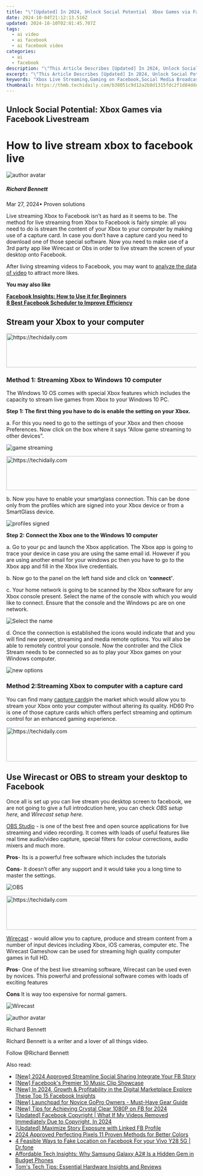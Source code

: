 ```yaml
---
title: "\"[Updated] In 2024, Unlock Social Potential  Xbox Games via Facebook Livestream\""
date: 2024-10-04T21:12:13.516Z
updated: 2024-10-10T02:01:45.707Z
tags:
  - ai video
  - ai facebook
  - ai facebook video
categories:
  - ai
  - facebook
description: "\"This Article Describes [Updated] In 2024, Unlock Social Potential: Xbox Games via Facebook Livestream\""
excerpt: "\"This Article Describes [Updated] In 2024, Unlock Social Potential: Xbox Games via Facebook Livestream\""
keywords: "Xbox Live Streaming,Gaming on Facebook,Social Media Broadcasts,Xbox Game Viewers,Virtual Reality Connect,Interactive Streaming,Multiplayer Livestreams"
thumbnail: https://thmb.techidaily.com/b38051c9d12a2b8d1315fdc2f1d84dde69fd749e096f758fd9b3624bcd8211ec.jpg
---
```


## Unlock Social Potential: Xbox Games via Facebook Livestream

# How to live stream xbox to facebook live

![author avatar](https://images.wondershare.com/filmora/article-images/richard-bennett.jpg)

##### Richard Bennett

 Mar 27, 2024• Proven solutions

Live streaming Xbox to Facebook isn’t as hard as it seems to be. The method for live streaming from Xbox to Facebook is fairly simple: all you need to do is stream the content of your Xbox to your computer by making use of a capture card. In case you don’t have a capture card you need to download one of those special software. Now you need to make use of a 3rd party app like Wirecast or Obs in order to live stream the screen of your desktop onto Facebook.

After living streaming videos to Facebook, you may want to [analyze the data of video](https://tools.techidaily.com/wondershare/filmora/download/) to attract more likes.

**You may also like**

[**Facebook Insights: How to Use it for Beginners**](https://tools.techidaily.com/wondershare/filmora/download/)  
[**8 Best Facebook Scheduler to Improve Efficiency**](https://tools.techidaily.com/wondershare/filmora/download/)

## Stream your Xbox to your computer

<!-- affiliate ads begin -->
<a href="https://appsumo.8odi.net/c/5597632/2094429/7443" target="_top" id="2094429">
  <img src="//a.impactradius-go.com/display-ad/7443-2094429" border="0" alt="https://techidaily.com" width="728" height="90"/>
</a>
<img height="0" width="0" src="https://appsumo.8odi.net/i/5597632/2094429/7443" style="position:absolute;visibility:hidden;" border="0" />
<!-- affiliate ads end -->

### Method 1: Streaming Xbox to Windows 10 computer

The Windows 10 OS comes with special Xbox features which includes the capacity to stream live games from Xbox to your Windows 10 PC.

**Step 1: The first thing you have to do is enable the setting on your Xbox.**

a. For this you need to go to the settings of your Xbox and then choose Preferences. Now click on the box where it says “Allow game streaming to other devices”.

![game streaming ](https://images.wondershare.com/filmora/article-images/game-streaming.jpg)

<!-- affiliate ads begin -->
<a href="https://ephamedtechinc.pxf.io/c/5597632/2137215/26400" target="_top" id="2137215">
  <img src="//a.impactradius-go.com/display-ad/26400-2137215" border="0" alt="https://techidaily.com" width="728" height="90"/>
</a>
<img height="0" width="0" src="https://ephamedtechinc.pxf.io/i/5597632/2137215/26400" style="position:absolute;visibility:hidden;" border="0" />
<!-- affiliate ads end -->

b. Now you have to enable your smartglass connection. This can be done only from the profiles which are signed into your Xbox device or from a SmartGlass device.

![profiles signed ](https://images.wondershare.com/filmora/article-images/profiles-signed.jpg)

**Step 2: Connect the Xbox one to the Windows 10 computer**

a. Go to your pc and launch the Xbox application. The Xbox app is going to trace your device in case you are using the same email id. However if you are using another email for your windows pc then you have to go to the Xbox app and fill in the Xbox live credentials.

b. Now go to the panel on the left hand side and click on **‘connect’**.

c. Your home network is going to be scanned by the Xbox software for any Xbox console present. Select the name of the console with which you would like to connect. Ensure that the console and the Windows pc are on one network.

![Select the name ](https://images.wondershare.com/filmora/article-images/select-the-name.jpg)

d. Once the connection is established the icons would indicate that and you will find new power, streaming and media remote options. You will also be able to remotely control your console. Now the controller and the Click Stream needs to be connected so as to play your Xbox games on your Windows computer.

![new options ](https://images.wondershare.com/filmora/article-images/new-options.jpg)

### Method 2:Streaming Xbox to computer with a capture card

You can find many [capture cards](https://www.elgato.com/en/gaming)in the market which would allow you to stream your Xbox onto your computer without altering its quality. HD60 Pro is one of those capture cards which offers perfect streaming and optimum control for an enhanced gaming experience.

<!-- affiliate ads begin -->
<a href="https://appsumo.8odi.net/c/5597632/2144285/7443" target="_top" id="2144285">
  <img src="//a.impactradius-go.com/display-ad/7443-2144285" border="0" alt="https://techidaily.com" width="728" height="90"/>
</a>
<img height="0" width="0" src="https://appsumo.8odi.net/i/5597632/2144285/7443" style="position:absolute;visibility:hidden;" border="0" />
<!-- affiliate ads end -->

## Use Wirecast or OBS to stream your desktop to Facebook

Once all is set up you can live stream you desktop screen to facebook, we are not going to give a full introdcution here, you can check _OBS setup here,_ and _Wirecast setup here._

[OBS Studio](https://obsproject.com/) \- is one of the best free and open source applications for live streaming and video recording. It comes with loads of useful features like real time audio/video capture, special filters for colour corrections, audio mixers and much more.

**Pros**\- Its is a powerful free software which includes the tutorials

**Cons**\- It doesn’t offer any support and it would take you a long time to master the settings.

![OBS ](https://images.wondershare.com/filmora/article-images/obs.jpg)

<!-- affiliate ads begin -->
<a href="https://laganoo.pxf.io/c/5597632/1657399/16446" target="_top" id="1657399">
  <img src="//a.impactradius-go.com/display-ad/16446-1657399" border="0" alt="https://techidaily.com" width="728" height="90"/>
</a>
<img height="0" width="0" src="https://laganoo.pxf.io/i/5597632/1657399/16446" style="position:absolute;visibility:hidden;" border="0" />
<!-- affiliate ads end -->

[Wirecast](http://www.telestream.net/wirecast/overview.htm) \- would allow you to capture, produce and stream content from a number of input devices including Xbox, iOS cameras, computer etc. The Wirecast Gameshow can be used for streaming high quality computer games in full HD.

**Pros**\- One of the best live streaming software, Wirecast can be used even by novices. This powerful and professional software comes with loads of exciting features

**Cons** It is way too expensive for normal gamers.

![ Wirecast](https://images.wondershare.com/filmora/article-images/wirecast.jpg)

![author avatar](https://images.wondershare.com/filmora/article-images/richard-bennett.jpg)

Richard Bennett

Richard Bennett is a writer and a lover of all things video.

Follow @Richard Bennett

<ins class="adsbygoogle"
      style="display:block"
      data-ad-client="ca-pub-7571918770474297"
      data-ad-slot="8358498916"
      data-ad-format="auto"
      data-full-width-responsive="true"></ins>

<span class="atpl-alsoreadstyle">Also read:</span>
<div><ul>
<li><a href="https://facebook-video-recording.techidaily.com/new-2024-approved-streamline-social-sharing-integrate-your-fb-story/"><u>[New] 2024 Approved Streamline Social Sharing Integrate Your FB Story</u></a></li>
<li><a href="https://facebook-videos.techidaily.com/new-facebooks-premier-10-music-clip-showcase/"><u>[New] Facebook's Premier 10 Music Clip Showcase</u></a></li>
<li><a href="https://facebook-videos.techidaily.com/new-in-2024-growth-and-profitability-in-the-digital-marketplace-explore-these-top-15-facebook-insights/"><u>[New] In 2024, Growth & Profitability in the Digital Marketplace Explore These Top 15 Facebook Insights</u></a></li>
<li><a href="https://fox-hovers.techidaily.com/new-launchpad-for-novice-gopro-owners-must-have-gear-guide/"><u>[New] Launchpad for Novice GoPro Owners - Must-Have Gear Guide</u></a></li>
<li><a href="https://facebook-videos.techidaily.com/new-tips-for-achieving-crystal-clear-1080p-on-fb-for-2024/"><u>[New] Tips for Achieving Crystal Clear 1080P on FB for 2024</u></a></li>
<li><a href="https://facebook-videos.techidaily.com/updated-facebook-copyright-what-if-my-videos-removed-immediately-due-to-copyright-in-2024/"><u>[Updated] Facebook Copyright | What If My Videos Removed Immediately Due to Copyright, In 2024</u></a></li>
<li><a href="https://facebook-videos.techidaily.com/updated-maximize-story-exposure-with-linked-fb-profile/"><u>[Updated] Maximize Story Exposure with Linked FB Profile</u></a></li>
<li><a href="https://extra-skills.techidaily.com/2024-approved-perfecting-pixels-11-proven-methods-for-better-colors/"><u>2024 Approved Perfecting Pixels 11 Proven Methods for Better Colors</u></a></li>
<li><a href="https://review-topics.techidaily.com/4-feasible-ways-to-fake-location-on-facebook-for-your-vivo-y28-5g-drfone-by-drfone-virtual-android/"><u>4 Feasible Ways to Fake Location on Facebook For your Vivo Y28 5G | Dr.fone</u></a></li>
<li><a href="https://buynow-tips.techidaily.com/affordable-tech-insights-why-samsung-galaxy-a2-is-a-hidden-gem-in-budget-phones/"><u>Affordable Tech Insights: Why Samsung Galaxy A2# Is a Hidden Gem in Budget Phones</u></a></li>
<li><a href="https://hardware-help.techidaily.com/toms-tech-tips-essential-hardware-insights-and-reviews/"><u>Tom's Tech Tips: Essential Hardware Insights and Reviews</u></a></li>
</ul></div>

